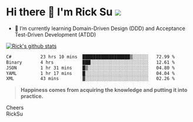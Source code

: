 # Hi there 👋 I'm Rick Su ![](https://komarev.com/ghpvc/?username=ricksu978)
<!--
**ricksu978/ricksu978** is a ✨ _special_ ✨ repository because its `README.md` (this file) appears on your GitHub profile.

Here are some ideas to get you started:

- 🔭 I’m currently working on ...
-->
- 🌱 I’m currently learning Domain-Driven Design (DDD) and Acceptance Test-Driven Development (ATDD)
<!--
- 👯 I’m looking to collaborate on ...
- 🤔 I’m looking for help with ...
- 💬 Ask me about ...
- 📫 How to reach me: ...
- 😄 Pronouns: ...
- ⚡ Fun fact: ...
-->
[![Rick's github stats](https://github-readme-stats.vercel.app/api?username=ricksu978&theme=dark)](https://github.com/ricksu978/ricksu978)

<!--START_SECTION:waka-->

```txt
C#           23 hrs 10 mins  ██████████████████▒░░░░░░   72.99 %
Binary       4 hrs           ███░░░░░░░░░░░░░░░░░░░░░░   12.61 %
JSON         1 hr 31 mins    █▒░░░░░░░░░░░░░░░░░░░░░░░   04.80 %
YAML         1 hr 17 mins    █░░░░░░░░░░░░░░░░░░░░░░░░   04.04 %
XML          43 mins         ▓░░░░░░░░░░░░░░░░░░░░░░░░   02.26 %
```

<!--END_SECTION:waka-->

> **Happiness comes from acquiring the knowledge and putting it into practice.**

Cheers  
RickSu 
